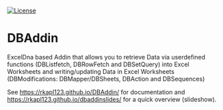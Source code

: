 [![License](https://img.shields.io/github/license/rkapl123/DBAddin.svg)](https://github.com/rkapl123/DBAddin/blob/master/LICENSE)

# DBAddin
ExcelDna based Addin that allows you to retrieve Data via userdefined functions (DBListfetch, DBRowFetch and DBSetQuery) into Excel Worksheets
and writing/updating Data in Excel Worksheets (DBModifications: DBMapper/DBSheets, DBAction and DBSequences)

See https://rkapl123.github.io/DBAddin/ for documentation and https://rkapl123.github.io/dbaddinslides/ for a quick overview (slideshow).

